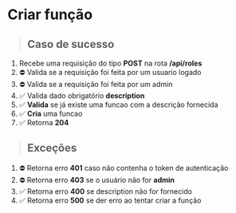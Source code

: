 # Criar função

> ## Caso de sucesso

1. Recebe uma requisição do tipo **POST** na rota **/api/roles**
2. ⛔️ Valida se a requisição foi feita por um usuario logado
3. ⛔️ Valida se a requisição foi feita por um admin
4. ✅ Valida dado obrigatório **description**
5. ✅ **Valida** se já existe uma funcao com a descrição fornecida
6. ✅ **Cria** uma funcao
7. ✅ Retorna **204**

> ## Exceções

1. ⛔️ Retorna erro **401** caso não contenha o token de autenticação
2. ⛔️ Retorna erro **403** se o usuário não for **admin**
3. ✅ Retorna erro **400** se description não for fornecido
4. ✅ Retorna erro **500** se der erro ao tentar criar a função
